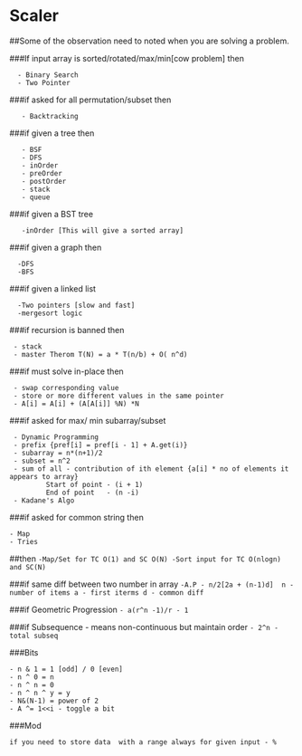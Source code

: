 # Scaler

##Some of the observation need to noted when you are solving a problem.

###If input array is sorted/rotated/max/min[cow problem] then
  ```  
    - Binary Search
    - Two Pointer
  ```
###if asked for all permutation/subset then
  ```
     - Backtracking
  ```   
###if given a tree then
  ```
     - BSF
     - DFS
     - inOrder
     - preOrder 
     - postOrder
     - stack
     - queue
  ```

###if given a BST tree
  ```
     -inOrder [This will give a sorted array]
  ```
     
###if given a graph then
  ```
    -DFS
    -BFS
  ```  

###if given a linked list
  ```
    -Two pointers [slow and fast]
    -mergesort logic
  ```

###if recursion is banned then
  ```
   - stack
   - master Therom T(N) = a * T(n/b) + O( n^d)
  ```

###if must solve in-place then
  ```
   - swap corresponding value
   - store or more different values in the same pointer 
   - A[i] = A[i] + (A[A[i]] %N) *N 
  ```

###if asked for max/ min subarray/subset
  ``` 
   - Dynamic Programming  
   - prefix {pref[i] = pref[i - 1] + A.get(i)}
   - subarray = n*(n+1)/2 
   - subset = n^2
   - sum of all - contribution of ith element {a[i] * no of elements it appears to array}
           Start of point - (i + 1)
           End of point   - (n -i)
   - Kadane's Algo        
  ```            

###if asked for common string then
   ```
   - Map
   - Tries
   ``` 

##then
    ```
    -Map/Set for TC O(1) and SC O(N)
    -Sort input for TC O(nlogn) and SC(N)
    ```
    
###if same diff between two number in array
    ```
    -A.P - n/2[2a + (n-1)d] 
           n - number of items
           a - first iterms
           d - common diff    
    ``` 
    
###if Geometric Progression
    ```
    - a(r^n -1)/r - 1
    ```
    
###if Subsequence - means non-continuous but maintain order
    ```
    - 2^n - total subseq  
    ```
    
###Bits
   ```
   - n & 1 = 1 [odd] / 0 [even]
   - n ^ 0 = n
   - n ^ n = 0
   - n ^ n ^ y = y
   - N&(N-1) = power of 2
   - A ^= 1<<i - toggle a bit
  ```

###Mod
   ```
   if you need to store data  with a range always for given input - %
   ```